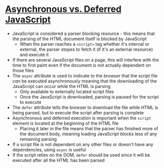 # [Asynchronous vs. Deferred JavaScript](https://bitsofco.de/async-vs-defer/)

* JavaScript is considered a parser blocking resource - this means that the parsing of the HTML document itself is blocked by JavaScript
  * When the parser reaches a `<script>` tag whether it's internal or external, the parser stopes to fetch it (if it's an external resource) and execute it
* If there are several JavaScript files on a page, this will interfere with the time to first paint even if the document is not actually dependent on those files
* The `async` attribute is used to indicate to the browser that the script file _can_ be executed asynchronously meaning that the downloading of the JavaScript can occur while the HTML is parsing
  * Only available to externally located script files
  * Once the JavaScript is downloaded, parsing is paused for the script to execute
* The `defer` attribute tells the browser to download the file while HTML is being parsed, but to execute the script after parsing is complete
* Asynchronous and deferred execution is important when the `script` element is located at the beginning of the HTML file
  * Placing it later in the file means that the parser has finished more of the document body, meaning loading JavaScript blocks less of any remaining parsing
* If a script file is not dependent on any other files or doesn't have any dependencies, using `async` is useful
* If the script relies on the DOM, `defer` should be used since it will be executed after all the HTML has been parsed
